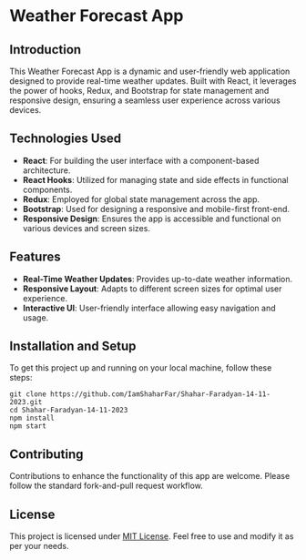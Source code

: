 # Weather Forecast App

## Introduction
This Weather Forecast App is a dynamic and user-friendly web application designed to provide real-time weather updates. Built with React, it leverages the power of hooks, Redux, and Bootstrap for state management and responsive design, ensuring a seamless user experience across various devices.

## Technologies Used
- **React**: For building the user interface with a component-based architecture.
- **React Hooks**: Utilized for managing state and side effects in functional components.
- **Redux**: Employed for global state management across the app.
- **Bootstrap**: Used for designing a responsive and mobile-first front-end.
- **Responsive Design**: Ensures the app is accessible and functional on various devices and screen sizes.

## Features
- **Real-Time Weather Updates**: Provides up-to-date weather information.
- **Responsive Layout**: Adapts to different screen sizes for optimal user experience.
- **Interactive UI**: User-friendly interface allowing easy navigation and usage.

## Installation and Setup
To get this project up and running on your local machine, follow these steps:

```
git clone https://github.com/IamShaharFar/Shahar-Faradyan-14-11-2023.git
cd Shahar-Faradyan-14-11-2023
npm install
npm start
```


## Contributing
Contributions to enhance the functionality of this app are welcome. Please follow the standard fork-and-pull request workflow.

## License
This project is licensed under [MIT License](LICENSE). Feel free to use and modify it as per your needs.
